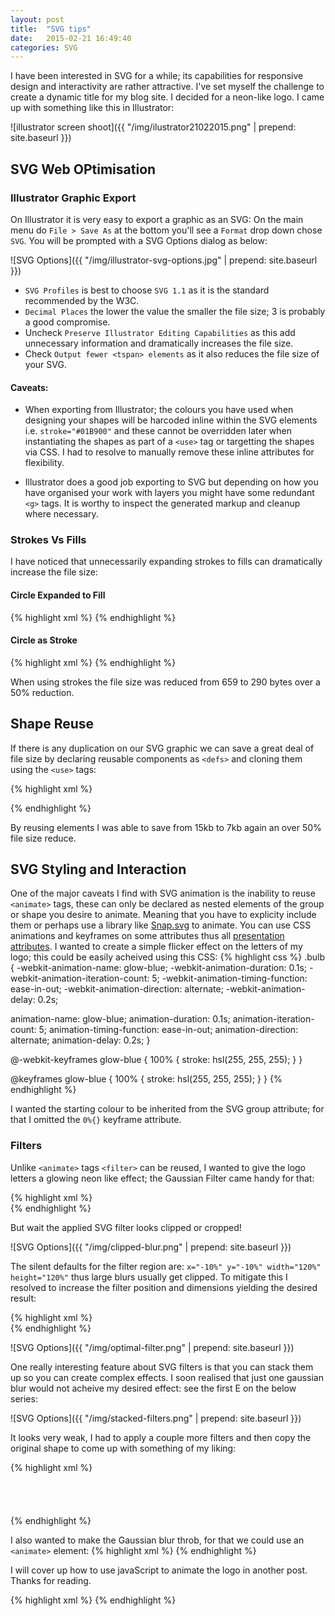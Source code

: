 ```yaml
---
layout: post
title:  "SVG tips"
date:   2015-02-21 16:49:40
categories: SVG
---
```


I have been interested in SVG for a while; its capabilities for responsive design and interactivity are rather attractive. I've set myself the challenge to create a dynamic title for my blog site. I decided for a neon-like logo. I came up with something like this in Illustrator:

![illustrator screen shoot]({{ "/img/ilustrator21022015.png" | prepend: site.baseurl }})

## SVG Web OPtimisation

### Illustrator Graphic Export 

On Illustrator it is very easy to export a graphic as an SVG: On the main menu do `File > Save As` at the bottom you'll see a `Format` drop down chose `SVG`. You will be prompted with a SVG Options dialog as below:

![SVG Options]({{ "/img/illustrator-svg-options.jpg" | prepend: site.baseurl }})

* `SVG Profiles` is best to choose `SVG 1.1` as it is the standard recommended by the W3C.
* `Decimal Places` the lower the value the smaller the file size; 3 is probably a good compromise.
* Uncheck `Preserve Illustrator Editing Capabilities` as this add unnecessary information and dramatically increases the file size.
* Check `Output fewer <tspan> elements` as it also reduces the file size of your SVG.

#### Caveats:

* When exporting from Illustrator; the colours you have used when designing your shapes will be harcoded inline within the SVG elements i.e. `stroke="#01B900"` and these cannot be overridden later when instantiating the shapes as part of a `<use>` tag or targetting the shapes via CSS. I had to resolve to manually remove these inline attributes for flexibility. 

* Illustrator does a good job exporting to SVG but depending on how you have organised your work with layers you might have some redundant `<g>` tags. It is worthy to inspect the generated markup and cleanup where necessary.

### Strokes Vs Fills

I have noticed that unnecessarily expanding strokes to fills can dramatically increase the file size: 

#### Circle Expanded to Fill
{% highlight xml %}
<path stroke='none' d="M533.357,274.526v-0.011c-0.1-0.093-0.194-0.192-0.285-0.293c-0.063-0.04-0.131-0.075-0.194-0.116
      c-0.267-0.13-0.516-0.28-0.742-0.454v0.01c-1.252-0.735-2.701-1.163-4.25-1.163c-4.687,0-8.5,3.854-8.5,8.593V425.8
      c0,12.475-7.472,23.014-16.315,23.014h-86.369c-8.844,0-16.315-10.539-16.315-23.014V281.093c0-2.588-1.144-4.905-2.94-6.481
      c-0.189-0.124-0.367-0.259-0.53-0.407c-0.289-0.16-0.562-0.338-0.799-0.551c-1.248-0.728-2.69-1.153-4.231-1.153
      c-4.687,0-8.5,3.854-8.5,8.593V425.8c0,22.166,14.945,40.2,33.315,40.2h86.369c18.37,0,33.315-18.034,33.315-40.2V281.093
      C536.386,278.46,535.207,276.103,533.357,274.526z"/>
{% endhighlight %}

#### Circle as Stroke
{% highlight xml %}
<path fill="none" stroke-width="17" stroke-linecap="round" stroke-miterlimit="10" d="M391.886,279.25v145.657
    c0,8.387,3.415,16.43,9.493,22.36h0c7.208,7.032,16.983,10.983,27.177,10.983h58.441c11.134,0,21.812-4.315,29.686-11.997l0,0
    c7.414-7.233,11.579-17.044,11.579-27.273V280.439"/>
{% endhighlight %}

When using strokes the file size was reduced from 659 to 290 bytes over a 50% reduction.

## Shape Reuse

If there is any duplication on our SVG graphic we can save a great deal of file size by declaring reusable components as `<defs>` and cloning them using the `<use>` tags:

{% highlight xml %}
<defs>
  <g id="E-def">
    <line fill="none" stroke-width="17" stroke-linecap="round" stroke-miterlimit="28" x1="222.386" y1="220.917" x2="283.386" y2="220.917"/>
    <line fill="none" stroke-width="17" stroke-linecap="round" stroke-miterlimit="28" x1="223.386" y1="130.917" x2="272.386" y2="130.917"/>
    <line fill="none" stroke-width="17" stroke-linecap="round" stroke-miterlimit="28" x1="222.386" y1="39.917" x2="283.386" y2="39.917"/>
  </g>
</defs>
<!-- Then you can clone the group and rearange on the screen -->
<g id="E" stroke="rgb(200,30,80)"><use xlink:href="#E-def"/></g>
<g id="E1" stroke="rgb(200,30,80)"><use xlink:href="#E-def" x="36" y="230"/></g>
{% endhighlight %}

By reusing elements I was able to save from 15kb to 7kb again an over 50% file size reduce. 

## SVG Styling and Interaction

One of the major caveats I find with SVG animation is the inability to reuse `<animate>` tags, these can only be declared as nested elements of the group or shape you desire to animate. Meaning that you have to explicity include them or perhaps use a library like [Snap.svg][Snap] to animate. You can use CSS animations and keyframes on some attributes thus all [presentation attributes][CSS attributes]. I wanted to create a simple flicker effect on the letters of my logo; this could be easily acheived using this CSS: 
{% highlight css %}
.bulb {
  -webkit-animation-name: glow-blue;
  -webkit-animation-duration: 0.1s;
  -webkit-animation-iteration-count: 5;
  -webkit-animation-timing-function: ease-in-out;
  -webkit-animation-direction: alternate;
  -webkit-animation-delay: 0.2s;
  
  animation-name: glow-blue;
  animation-duration: 0.1s;
  animation-iteration-count: 5;
  animation-timing-function: ease-in-out;
  animation-direction: alternate;
  animation-delay: 0.2s;
}

@-webkit-keyframes glow-blue {
  100% { stroke: hsl(255, 255, 255); }
}

@keyframes glow-blue {
  100% { stroke: hsl(255, 255, 255); }
}
{% endhighlight %}

I wanted the starting colour to be inherited from the SVG group attribute; for that I omitted the `0%{}` keyframe attribute. 

### Filters

Unlike `<animate>` tags `<filter>` can be reused, I wanted to give the logo letters a glowing neon like effect; the Gaussian Filter came handy for that:

{% highlight xml %}
 <filter>
    <feGaussianBlur in="SourceGraphic"  dx="0" stdDeviation="5" result="blur" />
 </filter>     
{% endhighlight %}

But wait the applied SVG filter looks clipped or cropped! 

![SVG Options]({{ "/img/clipped-blur.png" | prepend: site.baseurl }})

The silent defaults for the filter region are: 
`x="-10%" y="-10%" width="120%" height="120%"` thus large blurs usually get clipped. To mitigate this I resolved to increase the filter position and dimensions yielding the desired result:

{% highlight xml %}
 <filter x="-40%" y="-40%" width="180%" height="180%">
    <feGaussianBlur in="SourceGraphic"  dx="0" stdDeviation="5" result="blur" />
 </filter>     
{% endhighlight %}

![SVG Options]({{ "/img/optimal-filter.png" | prepend: site.baseurl }})

One really interesting feature about SVG filters is that you can stack them up so you can create complex effects. I soon realised that just one gaussian blur would not acheive my desired effect: see the first E on the below series:

![SVG Options]({{ "/img/stacked-filters.png" | prepend: site.baseurl }})

It looks very weak, I had to apply a couple more filters and then copy the original shape to come up with something of my liking:

{% highlight xml %}
  <filter id="blur" x="-40%" y="-40%" width="200%" height="200%">
    <feGaussianBlur in="SourceGraphic"  dx="0" stdDeviation="5" result="blur"/>
    <!--beefs up the gaussian blur by copying it -->
    <feOffset in="blur" dx="0" result="blurXtraHue"   /> 
    <!-- copies the original graphic so its not lost and we only see the blur-->
    <feOffset in="SourceGraphic" dx="0" result="originalInput" />
    <!--beefs up the gaussian blur by copying it -->
    <feOffset in="blur" width="140%" dx="0" result="blurXtraHue1" />
    <feMerge>        
      <feMergeNode in="blur"/>   
      <feMergeNode in="blurXtraHue"/>  
      <feMergeNode in="blurXtraHue1"/>  
      <feMergeNode in="originalInput"/>    
    </feMerge>
  </filter>
{% endhighlight %}

I also wanted to make the Gaussian blur throb, for that we could use an `<animate>` element:
{% highlight xml %}
  <feGaussianBlur in="SourceGraphic"  dx="0" stdDeviation="5" result="blur">
    <animate attributeName="stdDeviation" dur="0.2s" values="5;4;5" repeatCount="indefinite" />
  </feGaussianBlur>
{% endhighlight %}

I will cover up how to use javaScript to animate the logo in another post. Thanks for reading.


[Snap]:http://snapsvg.io/
[CSS attributes]:https://developer.mozilla.org/en-US/docs/Web/SVG/Attribute#Presentation_attributes

{% highlight xml %}
{% endhighlight %}
